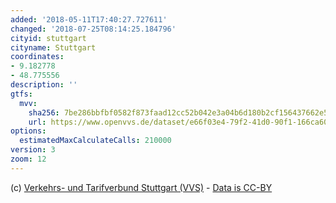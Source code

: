 ```yaml
---
added: '2018-05-11T17:40:27.727611'
changed: '2018-07-25T08:14:25.184796'
cityid: stuttgart
cityname: Stuttgart
coordinates:
- 9.182778
- 48.775556
description: ''
gtfs:
  mvv:
    sha256: 7be286bbfbf0582f873faad12cc52b042e3a04b6d180b2cf156437662e5575e1
    url: https://www.openvvs.de/dataset/e66f03e4-79f2-41d0-90f1-166ca609e491/resource/ee13d454-c41e-413b-8070-c409f9f1518b/download/05_2018_vvs_gtfs.zip
options:
  estimatedMaxCalculateCalls: 210000
version: 3
zoom: 12
---
```


(c) [Verkehrs- und Tarifverbund Stuttgart (VVS)](https://www.openvvs.de/dataset/gtfs-daten) - [Data is CC-BY](http://www.opendefinition.org/licenses/cc-by)
